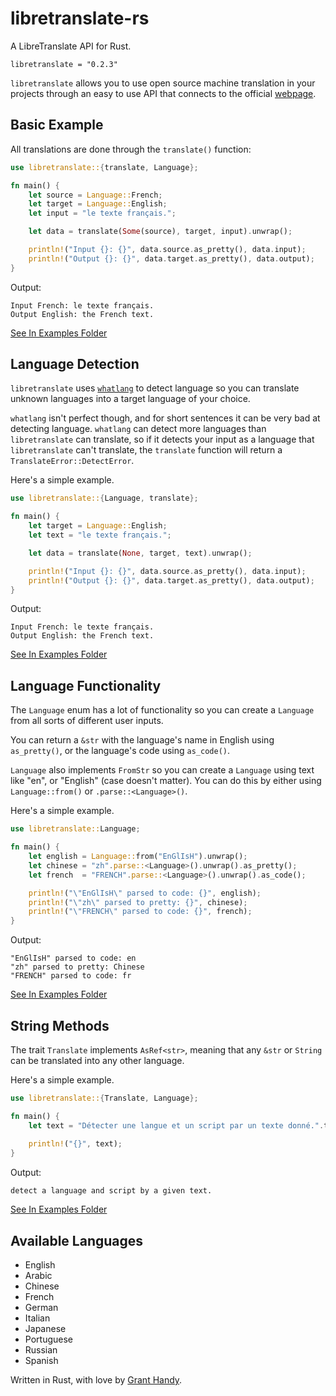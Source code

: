 # libretranslate-rs
A LibreTranslate API for Rust.
```
libretranslate = "0.2.3"
```

`libretranslate` allows you to use open source machine translation in your projects through an easy to use API that connects to the official [webpage](https://libretranslate.com/).

## Basic Example
All translations are done through the `translate()` function:
```rust
use libretranslate::{translate, Language};

fn main() {
    let source = Language::French;
    let target = Language::English;
    let input = "le texte français.";

    let data = translate(Some(source), target, input).unwrap();

    println!("Input {}: {}", data.source.as_pretty(), data.input);
    println!("Output {}: {}", data.target.as_pretty(), data.output);
}
```

Output:
```
Input French: le texte français.
Output English: the French text.
```

[See In Examples Folder](https://github.com/DefunctLizard/libretranslate-rs/blob/main/examples/basic.rs)

## Language Detection
`libretranslate` uses [`whatlang`](https://crates.io/crates/whatlang) to detect language so you can translate unknown languages into a target language of your choice.

`whatlang` isn't perfect though, and for short sentences it can be very bad at detecting language. `whatlang` can detect more languages than `libretranslate` can translate, so if it detects your input as a language that `libretranslate` can't translate, the `translate` function will return a `TranslateError::DetectError`.

Here's a simple example.
```rust
use libretranslate::{Language, translate};

fn main() {
    let target = Language::English;
    let text = "le texte français.";

    let data = translate(None, target, text).unwrap();

    println!("Input {}: {}", data.source.as_pretty(), data.input);
    println!("Output {}: {}", data.target.as_pretty(), data.output);
}
```

Output:
```
Input French: le texte français.
Output English: the French text.
```

[See In Examples Folder](https://github.com/DefunctLizard/libretranslate-rs/blob/main/examples/detect.rs)

## Language Functionality
The `Language` enum has a lot of functionality so you can create a `Language` from all sorts of different user inputs.

You can return a `&str` with the language's name in English using `as_pretty()`, or the language's code using `as_code()`.

`Language` also implements `FromStr` so you can create a `Language` using text like "en", or "English" (case doesn't matter). You can do this by either using `Language::from()` or `.parse::<Language>()`.

Here's a simple example.
```rust
use libretranslate::Language;

fn main() {
    let english = Language::from("EnGlIsH").unwrap();
    let chinese = "zh".parse::<Language>().unwrap().as_pretty();
    let french  = "FRENCH".parse::<Language>().unwrap().as_code();

    println!("\"EnGlIsH\" parsed to code: {}", english);
    println!("\"zh\" parsed to pretty: {}", chinese);
    println!("\"FRENCH\" parsed to code: {}", french);
}
```

Output:
```
"EnGlIsH" parsed to code: en
"zh" parsed to pretty: Chinese
"FRENCH" parsed to code: fr
```

[See In Examples Folder](https://github.com/DefunctLizard/libretranslate-rs/blob/main/examples/parse.rs)

## String Methods
The trait `Translate` implements `AsRef<str>`, meaning that any `&str` or `String` can be translated into any other language. 

Here's a simple example.
```rust
use libretranslate::{Translate, Language};

fn main() {
    let text = "Détecter une langue et un script par un texte donné.".to_english_from(Language::French).unwrap();
    
    println!("{}", text);
}
```

Output:
```
detect a language and script by a given text.
```

[See In Examples Folder](https://github.com/DefunctLizard/libretranslate-rs/blob/main/examples/method.rs)

## Available Languages
- English
- Arabic
- Chinese
- French
- German
- Italian
- Japanese
- Portuguese
- Russian
- Spanish

Written in Rust, with love by [Grant Handy](mailto://grantshandy@gmail.com).
